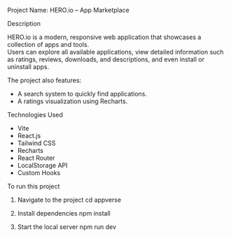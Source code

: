Project Name: HERO.io – App Marketplace




Description

HERO.io is a modern, responsive web application that showcases a collection of apps and tools.  
Users can explore all available applications, view detailed information such as ratings, reviews, downloads, and descriptions, and even install or uninstall apps.  

The project also features:
- A search system to quickly find applications.
- A ratings visualization using Recharts.




Technologies Used

- Vite
- React.js
- Tailwind CSS
- Recharts
- React Router
- LocalStorage API
- Custom Hooks


To run this project
01. Navigate to the project
cd appverse


02. Install dependencies
npm install

03. Start the local server
npm run dev
